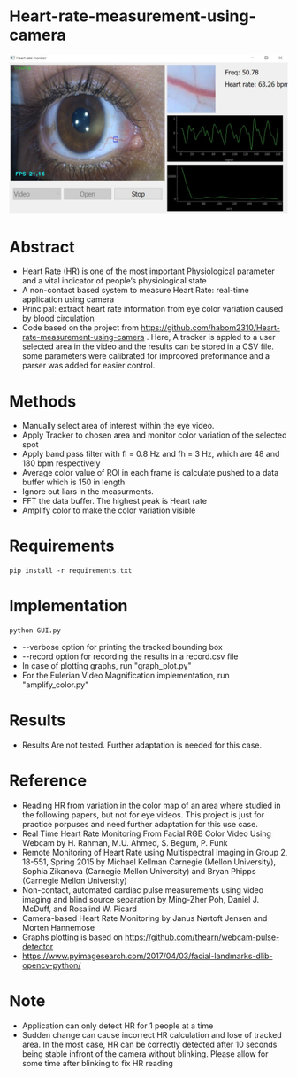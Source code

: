 # Heart-rate-measurement-using-camera
![Alt text](https://github.com/shlomospi/Heart-Rate/blob/master/Example.JPG)
# Abstract


- Heart Rate (HR) is one of the most important Physiological parameter and a vital indicator of people‘s physiological state
- A non-contact based system to measure Heart Rate: real-time application using camera
- Principal: extract heart rate information from eye color variation caused by blood circulation 
- Code based on the project from https://github.com/habom2310/Heart-rate-measurement-using-camera . Here, A tracker is appled to a user selected area in the video and the results can be stored in a CSV file. some parameters were calibrated for improoved preformance and a parser was added for easier control.

# Methods 
- Manually select area of interest within the eye video.
- Apply Tracker to chosen area and monitor color variation of the selected spot
- Apply band pass filter with fl = 0.8 Hz and fh = 3 Hz, which are 48 and 180 bpm respectively
- Average color value of ROI in each frame is calculate pushed to a data buffer which is 150 in length
- Ignore out liars in the measurments.
- FFT the data buffer. The highest peak is Heart rate
- Amplify color to make the color variation visible 

# Requirements
```
pip install -r requirements.txt
```


# Implementation
```
python GUI.py

```
- --verbose option for printing the tracked bounding box
- --record option for recording the results in a record.csv file
- In case of plotting graphs, run "graph_plot.py" 
- For the Eulerian Video Magnification implementation, run "amplify_color.py"

# Results
- Results Are not tested. Further adaptation is needed for this case.

# Reference
- Reading HR from variation in the color map of an area where studied in the following papers, but not for eye videos. This project is just for practice porpuses and need further adaptation for this use case.
- Real Time Heart Rate Monitoring From Facial RGB Color Video Using Webcam by H. Rahman, M.U. Ahmed, S. Begum, P. Funk
- Remote Monitoring of Heart Rate using Multispectral Imaging in Group 2, 18-551, Spring 2015 by Michael Kellman Carnegie (Mellon University), Sophia Zikanova (Carnegie Mellon University) and Bryan Phipps (Carnegie Mellon University)
- Non-contact, automated cardiac pulse measurements using video imaging and blind source separation by Ming-Zher Poh, Daniel J. McDuff, and Rosalind W. Picard
- Camera-based Heart Rate Monitoring by Janus Nørtoft Jensen and Morten Hannemose
- Graphs plotting is based on https://github.com/thearn/webcam-pulse-detector
- https://www.pyimagesearch.com/2017/04/03/facial-landmarks-dlib-opencv-python/

# Note
- Application can only detect HR for 1 people at a time
- Sudden change can cause incorrect HR calculation and lose of tracked area. In the most case, HR can be correctly detected after 10 seconds being stable infront of the camera without blinking. Please allow for some time after blinking to fix HR reading


